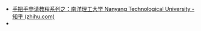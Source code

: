 - [手把手申请教程系列之：南洋理工大学 Nanyang Technological University - 知乎 (zhihu.com)](https://zhuanlan.zhihu.com/p/86549599)
-